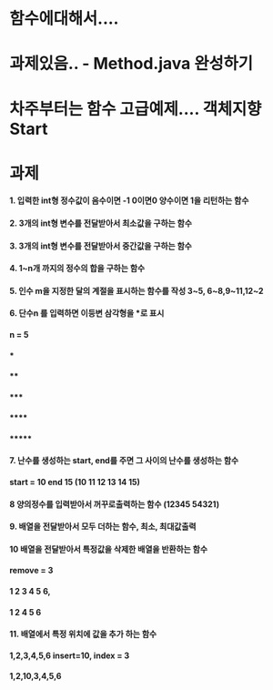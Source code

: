 # 함수에대해서....
# 과제있음..  - Method.java 완성하기
# 차주부터는 함수 고급예제.... 객체지향 Start

# 과제
#### 1. 입력한 int형 정수값이 음수이면 -1 0이면0 양수이면 1을 리턴하는 함수
#### 2. 3개의 int형 변수를 전달받아서 최소값을 구하는 함수
#### 3. 3개의 int형 변수를 전달받아서 중간값을 구하는 함수
#### 4. 1~n개 까지의 정수의 합을 구하는 함수
#### 5. 인수 m을 지정한 달의 계절을 표시하는 함수를 작성 3~5, 6~8,9~11,12~2
#### 6. 단수n 를 입력하면 이등변 삼각형을 *로 표시
#### n = 5
#### *
#### **
#### ***
#### ****
#### *****
#### 7. 난수를 생성하는 start, end를 주면  그 사이의 난수를 생성하는 함수
#### start = 10 end 15  (10 11 12 13 14 15)
#### 8 양의정수를 입력받아서 꺼꾸로출력하는 함수 (12345  54321)
#### 9. 배열을 전달받아서 모두 더하는 함수, 최소, 최대값출력
#### 10 배열을 전달받아서 특정값을 삭제한 배열을 반환하는 함수
#### remove = 3
#### 1 2 3 4 5 6,
#### 1 2 4 5 6
#### 11. 배열에서 특정 위치에 값을 추가 하는 함수
#### 1,2,3,4,5,6  insert=10, index = 3
#### 1,2,10,3,4,5,6
